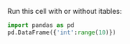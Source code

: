 Run this cell with or without itables:

```python
import pandas as pd
pd.DataFrame({'int':range(10)})
```